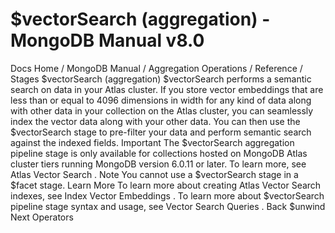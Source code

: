 # $vectorSearch (aggregation) - MongoDB Manual v8.0


Docs Home / MongoDB Manual / Aggregation Operations / Reference / Stages $vectorSearch (aggregation) $vectorSearch performs a semantic search on data in your Atlas
cluster. If you store vector embeddings that are less than or equal to
4096 dimensions in width for any kind of data along with other data in
your collection on the Atlas cluster, you can seamlessly index the
vector data along with your other data. You can then use the $vectorSearch stage to pre-filter your data and perform
semantic search against the indexed fields. Important The $vectorSearch aggregation pipeline stage is only available
for collections hosted on MongoDB Atlas cluster tiers
running MongoDB version 6.0.11 or later. To learn more, see Atlas Vector Search . Note You cannot use a $vectorSearch stage in a $facet stage. Learn More To learn more about creating Atlas Vector Search indexes, see Index Vector Embeddings . To learn more about $vectorSearch pipeline stage syntax
and usage, see Vector Search Queries . Back $unwind Next Operators
